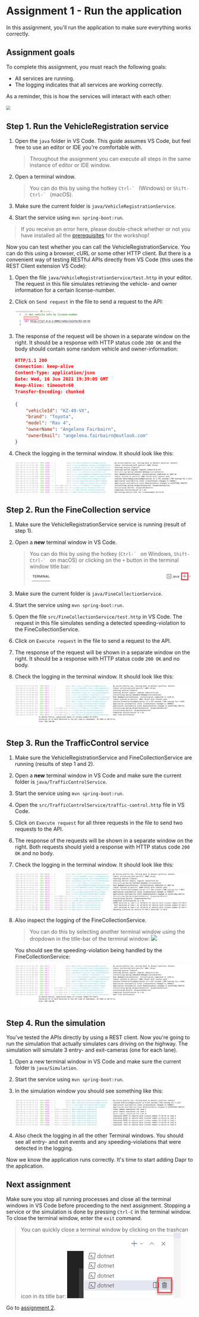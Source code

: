 # Assignment 1 - Run the application

In this assignment, you'll run the application to make sure everything works correctly.

## Assignment goals

To complete this assignment, you must reach the following goals:

- All services are running.
- The logging indicates that all services are working correctly.

As a reminder, this is how the services will interact with each other:

<img src="../img/services.png" style="zoom: 67%;" />

## Step 1. Run the VehicleRegistration service

1. Open the `java` folder in VS Code. This guide assumes VS Code, but feel free to use an editor or IDE you're comfortable with.

   > Throughout the assignment you can execute all steps in the same instance of editor or IDE window.

1. Open a terminal window.

   > You can do this by using the hotkey ``Ctrl-` `` (Windows) or ``Shift-Ctrl-` `` (macOS).

1. Make sure the current folder is `java/VehicleRegistrationService`.

1. Start the service using `mvn spring-boot:run`.

> If you receive an error here, please double-check whether or not you have installed all the [prerequisites](../README.md#Prerequisites) for the workshop!

Now you can test whether you can call the VehicleRegistrationService. You can do this using a browser, cURL or some other HTTP client. But there is a convenient way of testing RESTful APIs directly from VS Code (this uses the REST Client extension VS Code):

1. Open the file `java/VehicleRegistrationService/test.http` in your editor. The request in this file simulates retrieving the vehicle- and owner information for a certain license-number.

1. Click on `Send request` in the file to send a request to the API:

   ![REST client](img/rest-client.png)

1. The response of the request will be shown in a separate window on the right. It should be a response with HTTP status code `200 OK` and the body should contain some random vehicle and owner-information:

   ```json
   HTTP/1.1 200 
   Connection: keep-alive
   Content-Type: application/json
   Date: Wed, 16 Jun 2021 19:39:05 GMT
   Keep-Alive: timeout=60
   Transfer-Encoding: chunked
   
   {
       "vehicleId": "KZ-49-VX",
       "brand": "Toyota",
       "model": "Rav 4",
       "ownerName": "Angelena Fairbairn",
       "ownerEmail": "angelena.fairbairn@outlook.com"
   }
   ```

1. Check the logging in the terminal window. It should look like this:

   ![VehicleRegistrationService logging](img/logging-vehicleregistrationservice-java.png)

## Step 2. Run the FineCollection service

1. Make sure the VehicleRegistrationService service is running (result of step 1).

1. Open a **new** terminal window in VS Code.

   > You can do this by using the hotkey (``Ctrl-` `` on Windows, ``Shift-Ctrl-` `` on macOS) or clicking on the `+` button in the terminal window title bar:
   > ![](img/terminal-new-java.png)

1. Make sure the current folder is `java/FineCollectionService`.

1. Start the service using `mvn spring-boot:run`.

1. Open the file `src/FineCollectionService/test.http` in VS Code. The request in this file simulates sending a detected speeding-violation to the FineCollectionService.

1. Click on `Execute request` in the file to send a request to the API.

1. The response of the request will be shown in a separate window on the right. It should be a response with HTTP status code `200 OK` and no body.

1. Check the logging in the terminal window. It should look like this:

   ![FineCollectionService logging](img/logging-finecollectionservice-java.png)

## Step 3. Run the TrafficControl service

1. Make sure the VehicleRegistrationService and FineCollectionService are running (results of step 1 and 2).

1. Open a **new** terminal window in VS Code and make sure the current folder is `java/TrafficControlService`.

1. Start the service using `mvn spring-boot:run`.

1. Open the `src/TrafficControlService/traffic-control.http` file in VS Code.

1. Click on `Execute request` for all three requests in the file to send two requests to the API.

1. The response of the requests will be shown in a separate window on the right. Both requests should yield a response with HTTP status code `200 OK` and no body.

1. Check the logging in the terminal window. It should look like this:

   ![TrafficControlService logging](img/logging-trafficcontrolservice-java.png)

1. Also inspect the logging of the FineCollectionService.

   > You can do this by selecting another terminal window using the dropdown in the title-bar of the terminal window:
   > ![](img/terminal-dropdown.png)

   You should see the speeding-violation being handled by the FineCollectionService:

   ![FineCollectionService logging](img/logging-finecollectionservice-java.png)

## Step 4. Run the simulation

You've tested the APIs directly by using a REST client. Now you're going to run the simulation that actually simulates cars driving on the highway. The simulation will simulate 3 entry- and exit-cameras (one for each lane).

1. Open a new terminal window in VS Code and make sure the current folder is `java/Simulation`.

1. Start the service using `mvn spring-boot:run`.

1. In the simulation window you should see something like this:

   ![](img/logging-simulation-java.png)

1. Also check the logging in all the other Terminal windows. You should see all entry- and exit events and any speeding-violations that were detected in the logging.

Now we know the application runs correctly. It's time to start adding Dapr to the application.

## Next assignment

Make sure you stop all running processes and close all the terminal windows in VS Code before proceeding to the next assignment. Stopping a service or the simulation is done by pressing `Ctrl-C` in the terminal window. To close the terminal window, enter the `exit` command.

> You can quickly close a terminal window by clicking on the trashcan icon in its title bar:
> ![](img/terminal-trashcan.png)

Go to [assignment 2](../Assignment02/README.md).
